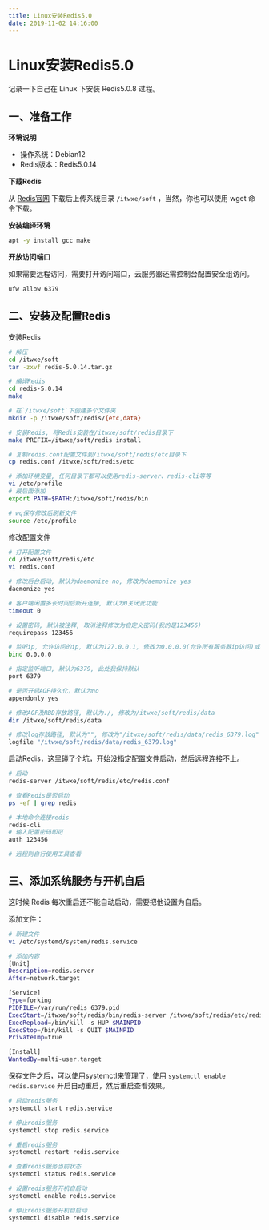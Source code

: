 ```yaml
---
title: Linux安装Redis5.0
date: 2019-11-02 14:16:00
---
```


# Linux安装Redis5.0

记录一下自己在 Linux 下安装 Redis5.0.8 过程。

## 一、准备工作

**环境说明**

- 操作系统：Debian12
- Redis版本：Redis5.0.14

**下载Redis**

从 [Redis官网](https://redis.io/download) 下载后上传系统目录 `/itwxe/soft` ，当然，你也可以使用 wget 命令下载。

**安装编译环境**

```bash
apt -y install gcc make
```

**开放访问端口**

如果需要远程访问，需要打开访问端口，云服务器还需控制台配置安全组访问。

```bash
ufw allow 6379
```

## 二、安装及配置Redis

安装Redis

```bash
# 解压
cd /itwxe/soft
tar -zxvf redis-5.0.14.tar.gz

# 编译Redis
cd redis-5.0.14
make

# 在`/itwxe/soft`下创建多个文件夹
mkdir -p /itwxe/soft/redis/{etc,data}

# 安装Redis, 将Redis安装在/itwxe/soft/redis目录下
make PREFIX=/itwxe/soft/redis install

# 复制redis.conf配置文件到/itwxe/soft/redis/etc目录下
cp redis.conf /itwxe/soft/redis/etc

# 添加环境变量, 任何目录下都可以使用redis-server、redis-cli等等
vi /etc/profile
# 最后面添加
export PATH=$PATH:/itwxe/soft/redis/bin

# wq保存修改后刷新文件
source /etc/profile
```

修改配置文件

```bash
# 打开配置文件
cd /itwxe/soft/redis/etc
vi redis.conf

# 修改后台启动, 默认为daemonize no, 修改为daemonize yes
daemonize yes

# 客户端闲置多长时间后断开连接, 默认为0关闭此功能
timeout 0

# 设置密码, 默认被注释, 取消注释修改为自定义密码(我的是123456)
requirepass 123456

# 监听ip, 允许访问的ip, 默认为127.0.0.1, 修改为0.0.0.0(允许所有服务器ip访问)或者注释掉
bind 0.0.0.0

# 指定监听端口, 默认为6379, 此处我保持默认
port 6379

# 是否开启AOF持久化，默认为no
appendonly yes

# 修改AOF及RBD存放路径, 默认为./, 修改为/itwxe/soft/redis/data
dir /itwxe/soft/redis/data

# 修改log存放路径, 默认为"", 修改为"/itwxe/soft/redis/data/redis_6379.log"
logfile "/itwxe/soft/redis/data/redis_6379.log"
```

启动Redis，这里碰了个坑，开始没指定配置文件启动，然后远程连接不上。

```bash
# 启动
redis-server /itwxe/soft/redis/etc/redis.conf

# 查看Redis是否启动
ps -ef | grep redis

# 本地命令连接redis
redis-cli
# 输入配置密码即可
auth 123456

# 远程则自行使用工具查看
```

## 三、添加系统服务与开机自启

这时候 Redis 每次重启还不能自动启动，需要把他设置为自启。

添加文件：

```bash
# 新建文件
vi /etc/systemd/system/redis.service

# 添加内容
[Unit]
Description=redis.server
After=network.target

[Service]
Type=forking
PIDFILE=/var/run/redis_6379.pid
ExecStart=/itwxe/soft/redis/bin/redis-server /itwxe/soft/redis/etc/redis.conf
ExecRepload=/bin/kill -s HUP $MAINPID
ExecStop=/bin/kill -s QUIT $MAINPID
PrivateTmp=true

[Install]
WantedBy=multi-user.target
```

保存文件之后，可以使用systemctl来管理了，使用 `systemctl enable redis.service` 开启自动重启，然后重启查看效果。

```bash
# 启动redis服务
systemctl start redis.service

# 停止redis服务
systemctl stop redis.service

# 重启redis服务
systemctl restart redis.service

# 查看redis服务当前状态
systemctl status redis.service

# 设置redis服务开机自启动
systemctl enable redis.service

# 停止redis服务开机自启动
systemctl disable redis.service
```



